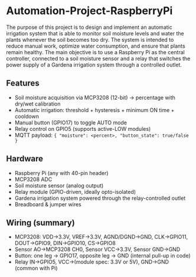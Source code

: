 # Automation-Project-RaspberryPi
The purpose of this project is to design and implement an automatic irrigation system that is able to monitor soil moisture levels and water the plants whenever the soil becomes too dry. The system is intended to reduce manual work, optimize water consumption, and ensure that plants remain healthy. The main objective is to use a Raspberry Pi as the central controller, connected to a soil moisture sensor and a relay that switches the power supply of a Gardena irrigation system through a controlled outlet.

## Features
- Soil moisture acquisition via MCP3208 (12-bit) → percentage with dry/wet calibration
- Automatic irrigation: threshold + hysteresis + minimum ON time + cooldown
- Manual button (GPIO17) to toggle AUTO mode
- Relay control on GPIO5 (supports active-LOW modules)
- MQTT payload: `{ "moisture": <percent>, "button_state": true/false }`

## Hardware
- Raspberry Pi (any with 40-pin header)
- MCP3208 ADC
- Soil moisture sensor (analog output)
- Relay module (GPIO-driven, ideally opto-isolated)
- Gardena irrigation system powered through the relay-controlled outlet
- Breadboard & jumper wires

## Wiring (summary)
- MCP3208: VDD→3.3V, VREF→3.3V, AGND/DGND→GND, CLK→GPIO11, DOUT→GPIO9, DIN→GPIO10, CS→GPIO8
- Sensor AO→MCP3208 CH0, Sensor VCC→3.3V, Sensor GND→GND
- Button: one leg → GPIO17, opposite leg → GND (internal pull-up in code)
- Relay IN→GPIO5, VCC→(module spec: 3.3V or 5V), GND→GND (common with Pi)
